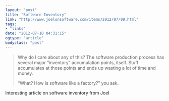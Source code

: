 ```yaml
---
layout: "post"
title: "Software Inventory"
link: "http://www.joelonsoftware.com/items/2012/07/09.html"
tags: 
- "links"
date: "2012-07-10 04:31:15"
ogtype: "article"
bodyclass: "post"
---
```


> Why do I care about any of this? The software production process has several major “inventory” accumulation points, itself. Stuff accumulates at those points and ends up wasting a lot of time and money.
> 
> “What? How is software like a factory?” you ask.

Interesting article on software inventory from Joel